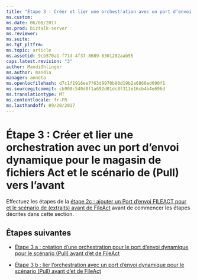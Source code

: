 ```yaml
---
title: "Étape 3 : Créer et lier une orchestration avec un port d’envoi dynamique pour le magasin de fichiers Act et le scénario de (extraits) avant | Documents Microsoft"
ms.custom: 
ms.date: 06/08/2017
ms.prod: biztalk-server
ms.reviewer: 
ms.suite: 
ms.tgt_pltfrm: 
ms.topic: article
ms.assetid: 9cb570a1-f71d-4f37-8689-8301202aab55
caps.latest.revision: "3"
author: MandiOhlinger
ms.author: mandia
manager: anneta
ms.openlocfilehash: d7c1f1916ee7f63d9970b90d19b2a6866ed090f1
ms.sourcegitcommit: cb908c540d8f1a692d01dc8f313e16cb4b4e696d
ms.translationtype: MT
ms.contentlocale: fr-FR
ms.lasthandoff: 09/20/2017
---
```

# <a name="step-3-create-and-bind-an-orchestration-with-dynamic-send-port--for-the-file-act-store-and-forward-pull-scenario"></a>Étape 3 : Créer et lier une orchestration avec un port d’envoi dynamique pour le magasin de fichiers Act et le scénario de (Pull) vers l’avant
Effectuez les étapes de la [étape 2c : ajouter un Port d’envoi FILEACT pour et le scénario de (extraits) avant de FileAct](../../adapters-and-accelerators/fileact-interact/step-2c-add-a-fileact-send-port-for-fileact-store-and-forward-pull-scenario.md) avant de commencer les étapes décrites dans cette section.
  
## <a name="next-steps"></a>Étapes suivantes
  
-   [Étape 3 a : création d’une orchestration pour le port d’envoi dynamique pour le scénario (Pull) avant d’et de FileAct](../../adapters-and-accelerators/fileact-interact/step-3a-create-orchestration-for-dynamic-send-port-fileact-store-and-forward.md)  
  
-   [Étape 3 b : lier l’orchestration avec un port d’envoi dynamique pour le scénario (Pull) avant d’et de FileAct](../../adapters-and-accelerators/fileact-interact/step-3b-bind-orchestration-with-dynamic-send-for-fileact-store-and-forward.md)